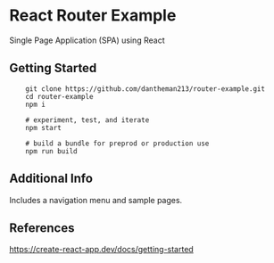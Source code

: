 # React Router Example

Single Page Application (SPA) using React

## Getting Started

```
    git clone https://github.com/dantheman213/router-example.git
    cd router-example
    npm i
    
    # experiment, test, and iterate
    npm start 
    
    # build a bundle for preprod or production use
    npm run build 
```

## Additional Info

Includes a navigation menu and sample pages.

## References

https://create-react-app.dev/docs/getting-started

